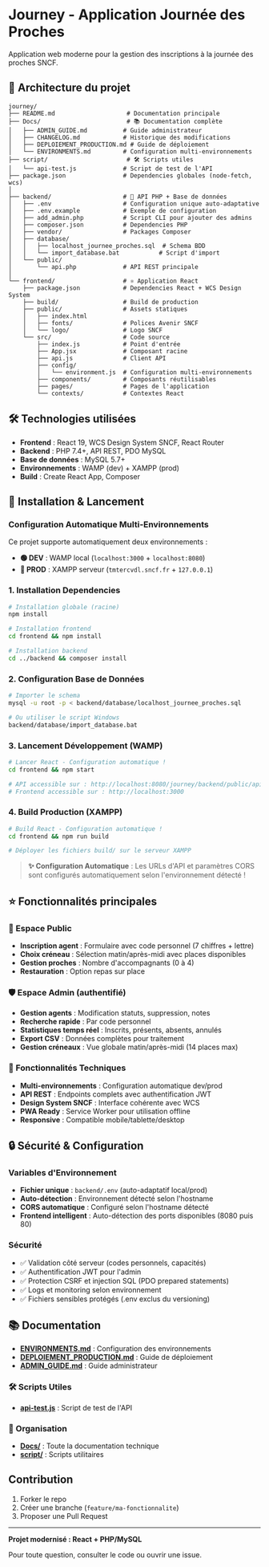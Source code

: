 # Journey - Application Journée des Proches

Application web moderne pour la gestion des inscriptions à la journée des proches SNCF.

## 📁 Architecture du projet

```
journey/
├── README.md                    # Documentation principale
├── Docs/                        # 📚 Documentation complète
│   ├── ADMIN_GUIDE.md          # Guide administrateur
│   ├── CHANGELOG.md            # Historique des modifications
│   ├── DEPLOIEMENT_PRODUCTION.md # Guide de déploiement
│   └── ENVIRONMENTS.md         # Configuration multi-environnements
├── script/                      # 🛠️ Scripts utiles
│   └── api-test.js             # Script de test de l'API
├── package.json                # Dependencies globales (node-fetch, wcs)
│
├── backend/                    # 🔧 API PHP + Base de données
│   ├── .env                    # Configuration unique auto-adaptative
│   ├── .env.example            # Exemple de configuration
│   ├── add_admin.php           # Script CLI pour ajouter des admins
│   ├── composer.json           # Dependencies PHP
│   ├── vendor/                 # Packages Composer
│   ├── database/
│   │   ├── localhost_journee_proches.sql  # Schema BDD
│   │   └── import_database.bat           # Script d'import
│   └── public/
│       └── api.php             # API REST principale
│
└── frontend/                   # ⚛️ Application React
    ├── package.json            # Dependencies React + WCS Design System
    ├── build/                  # Build de production
    ├── public/                 # Assets statiques
    │   ├── index.html
    │   ├── fonts/              # Polices Avenir SNCF
    │   └── logo/               # Logo SNCF
    └── src/                    # Code source
        ├── index.js            # Point d'entrée
        ├── App.jsx             # Composant racine
        ├── api.js              # Client API
        ├── config/
        │   └── environment.js  # Configuration multi-environnements
        ├── components/         # Composants réutilisables
        ├── pages/              # Pages de l'application
        └── contexts/           # Contextes React
```

## 🛠 Technologies utilisées

- **Frontend** : React 19, WCS Design System SNCF, React Router
- **Backend** : PHP 7.4+, API REST, PDO MySQL
- **Base de données** : MySQL 5.7+
- **Environnements** : WAMP (dev) + XAMPP (prod)
- **Build** : Create React App, Composer

## 🚀 Installation & Lancement

### Configuration Automatique Multi-Environnements

Ce projet supporte automatiquement deux environnements :
- **🟢 DEV** : WAMP local (`localhost:3000` + `localhost:8080`)  
- **🔴 PROD** : XAMPP serveur (`tmtercvdl.sncf.fr` + `127.0.0.1`)

### 1. Installation Dependencies

```bash
# Installation globale (racine)
npm install

# Installation frontend
cd frontend && npm install

# Installation backend  
cd ../backend && composer install
```

### 2. Configuration Base de Données

```bash
# Importer le schema
mysql -u root -p < backend/database/localhost_journee_proches.sql

# Ou utiliser le script Windows
backend/database/import_database.bat
```

### 3. Lancement Développement (WAMP)

```bash
# Lancer React - Configuration automatique !
cd frontend && npm start

# API accessible sur : http://localhost:8080/journey/backend/public/api.php
# Frontend accessible sur : http://localhost:3000
```

### 4. Build Production (XAMPP)

```bash
# Build React - Configuration automatique !
cd frontend && npm run build

# Déployer les fichiers build/ sur le serveur XAMPP
```

> **✨ Configuration Automatique** : Les URLs d'API et paramètres CORS sont configurés automatiquement selon l'environnement détecté !

## ⭐ Fonctionnalités principales

### 👤 Espace Public
- **Inscription agent** : Formulaire avec code personnel (7 chiffres + lettre)
- **Choix créneau** : Sélection matin/après-midi avec places disponibles
- **Gestion proches** : Nombre d'accompagnants (0 à 4)
- **Restauration** : Option repas sur place

### 🛡 Espace Admin (authentifié)
- **Gestion agents** : Modification statuts, suppression, notes
- **Recherche rapide** : Par code personnel
- **Statistiques temps réel** : Inscrits, présents, absents, annulés
- **Export CSV** : Données complètes pour traitement
- **Gestion créneaux** : Vue globale matin/après-midi (14 places max)

### 🔧 Fonctionnalités Techniques
- **Multi-environnements** : Configuration automatique dev/prod
- **API REST** : Endpoints complets avec authentification JWT
- **Design System SNCF** : Interface cohérente avec WCS
- **PWA Ready** : Service Worker pour utilisation offline
- **Responsive** : Compatible mobile/tablette/desktop

## 🔒 Sécurité & Configuration

### Variables d'Environnement
- **Fichier unique** : `backend/.env` (auto-adaptatif local/prod)
- **Auto-détection** : Environnement détecté selon l'hostname
- **CORS automatique** : Configuré selon l'hostname détecté
- **Frontend intelligent** : Auto-détection des ports disponibles (8080 puis 80)

### Sécurité
- ✅ Validation côté serveur (codes personnels, capacités)
- ✅ Authentification JWT pour l'admin
- ✅ Protection CSRF et injection SQL (PDO prepared statements)
- ✅ Logs et monitoring selon environnement
- ✅ Fichiers sensibles protégés (.env exclus du versioning)

## 📚 Documentation

- **[ENVIRONMENTS.md](Docs/ENVIRONMENTS.md)** : Configuration des environnements
- **[DEPLOIEMENT_PRODUCTION.md](Docs/DEPLOIEMENT_PRODUCTION.md)** : Guide de déploiement  
- **[ADMIN_GUIDE.md](Docs/ADMIN_GUIDE.md)** : Guide administrateur

### 🛠️ Scripts Utiles
- **[api-test.js](script/api-test.js)** : Script de test de l'API

### 📁 Organisation
- **[Docs/](Docs/)** : Toute la documentation technique
- **[script/](script/)** : Scripts utilitaires

## Contribution

1. Forker le repo
2. Créer une branche (`feature/ma-fonctionnalite`)
3. Proposer une Pull Request

---

**Projet modernisé : React + PHP/MySQL**

Pour toute question, consulter le code ou ouvrir une issue.

